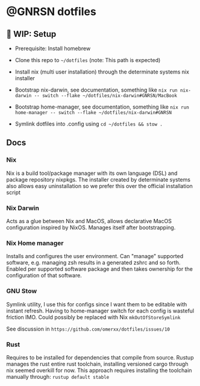 # @GNRSN dotfiles

## 🚧 WIP: Setup

- Prerequisite: Install homebrew

- Clone this repo to `~/dotfiles` (note: This path is expected)

- Install nix (multi user installation) through the determinate systems nix installer

- Bootstrap nix-darwin, see documentation, something like
  `nix run nix-darwin -- switch --flake ~/dotfiles/nix-darwin#GNRSN/MacBook`

- Bootstrap home-manager, see documentation, something like
  `nix run home-manager -- switch --flake ~/dotfiles/nix-darwin#GNRSN`

- Symlink dotfiles into .config using
  `cd ~/dotfiles && stow .`

## Docs

### Nix

Nix is a build tool/package manager with its own language (DSL) and package repository nixpkgs.
The installer created by determinate systems also allows easy uninstallation so we prefer this over the official installation script

### Nix Darwin

Acts as a glue between Nix and MacOS, allows declarative MacOS configuration inspired by NixOS. Manages itself after bootstrapping.

### Nix Home manager

Installs and configures the user environment. Can "manage" supported software, e.g. managing zsh results in a generated zshrc and so forth.
Enabled per supported software package and then takes ownership for the configuration of that software.

### GNU Stow

Symlink utility, I use this for configs since I want them to be editable with instant refresh. Having to home-manager switch for each config is wasteful friction IMO. Could possibly be replaced with Nix `mkOutOfStoreSymlink`

See discussion in `https://github.com/omerxx/dotfiles/issues/10`

### Rust

Requires to be installed for dependencies that compile from source.
Rustup manages the rust entire rust toolchain, installing versioned cargo through nix seemed overkill for now.
This approach requires installing the toolchain manually through: `rustup default stable`

